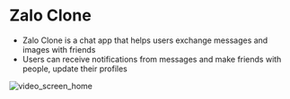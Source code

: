 # Zalo Clone
- Zalo Clone is a chat app that helps users exchange messages and images with friends
- Users can receive notifications from messages and make friends with people, update their profiles

![video_screen_home](https://github.com/user-attachments/assets/dace1fce-7f7c-4732-9b94-10975e807bd1)

